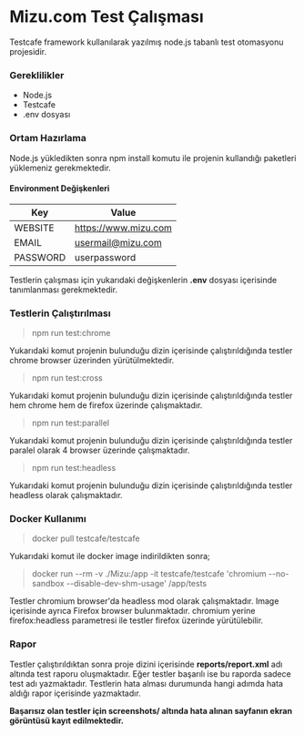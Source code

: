 # Mizu.com Test Çalışması

Testcafe framework kullanılarak yazılmış node.js tabanlı test otomasyonu projesidir.

### **Gereklilikler**

* Node.js
* Testcafe
* .env dosyası

### **Ortam Hazırlama**

Node.js yükledikten sonra npm install komutu ile projenin kullandığı paketleri yüklemeniz gerekmektedir.

#### **Environment Değişkenleri**

| Key            | Value                                                                               |
|----------------|-------------------------------------------------------------------------------------|
| WEBSITE        | https://www.mizu.com                                                                |
| EMAIL          | usermail@mizu.com                                                                   |
| PASSWORD       | userpassword                                                                        |

Testlerin çalışması için yukarıdaki değişkenlerin **.env** dosyası içerisinde tanımlanması gerekmektedir.

### **Testlerin Çalıştırılması**

> npm run test:chrome

Yukarıdaki komut projenin bulunduğu dizin içerisinde çalıştırıldığında testler chrome browser üzerinden yürütülmektedir.

> npm run test:cross

Yukarıdaki komut projenin bulunduğu dizin içerisinde çalıştırıldığında testler hem chrome hem de firefox üzerinde çalışmaktadır.

> npm run test:parallel

Yukarıdaki komut projenin bulunduğu dizin içerisinde çalıştırıldığında testler paralel olarak 4 browser üzerinde çalışmaktadır.

> npm run test:headless

Yukarıdaki komut projenin bulunduğu dizin içerisinde çalıştırıldığında testler headless olarak çalışmaktadır.


### **Docker Kullanımı**

> docker pull testcafe/testcafe

Yukarıdaki komut ile docker image indirildikten sonra;

> docker run --rm -v ./Mizu:/app -it testcafe/testcafe 'chromium --no-sandbox --disable-dev-shm-usage'  /app/tests

Testler chromium browser'da headless mod olarak çalışmaktadır. Image içerisinde ayrıca Firefox browser bulunmaktadır. chromium yerine firefox:headless parametresi ile testler firefox üzerinde yürütülebilir.

### **Rapor**

Testler çalıştırıldıktan sonra proje dizini içerisinde **reports/report.xml** adı altında test raporu oluşmaktadır. Eğer testler başarılı ise bu raporda sadece test adı yazmaktadır. Testlerin hata alması durumunda hangi adımda hata aldığı rapor içerisinde yazmaktadır.

**Başarısız olan testler için screenshots/ altında hata alınan sayfanın ekran görüntüsü kayıt edilmektedir.**
